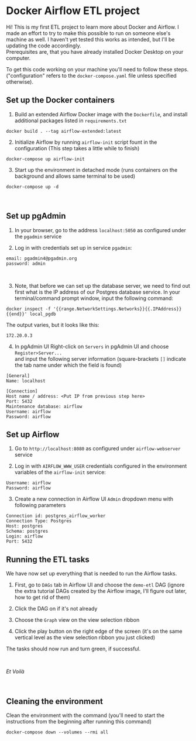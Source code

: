 # Docker Airflow ETL project 

Hi! This is my first ETL project to learn more about Docker and Airflow. I made an effort to try to make this possible to run on someone else's machine as well. I haven't yet tested this works as intended, but I'll be updating the code accordingly. 
<br/>
Prerequisites are, that you have already installed Docker Desktop on your computer.

To get this code working on your machine you'll need to follow these steps. ("configuration" refers to the `docker-compose.yaml` file unless specified otherwise).

## Set up the Docker containers

1. Build an extended Airflow Docker image with the `Dockerfile`, and install additional packages listed in `requirements.txt`
```
docker build . --tag airflow-extended:latest
```

2. Initialize Airflow by running `airflow-init` script fount in the configuration (This step takes a little while to finish)
```
docker-compose up airflow-init
```

3. Start up the environment in detached mode (runs containers on the background and allows same terminal to be used)
```
docker-compose up -d 
```

<br/>

## Set up pgAdmin
1. In your browser, go to the address `localhost:5050` as configured under the `pgadmin` service

2. Log in with credentials set up in service `pgadmin`:
```
email: pgadmin4@pgadmin.org
password: admin
```

<br/>

3. Note, that before we can set up the database server, we need to find out first what is the IP address of our Postgres database service. In your terminal/command prompt window, input the following command:

```
docker inspect -f '{{range.NetworkSettings.Networks}}{{.IPAddress}}{{end}}' local_pgdb
```

The output varies, but it looks like this: 
``` 
172.20.0.3
```

4. In pgAdmin UI Right-click on `Servers` in pgAdmin UI and choose `Register>Server...` <br/>
and input the following server information (square-brackets `[]` indicate the tab name under which the field is found)

```
[General]
Name: localhost

[Connection]
Host name / address: <Put IP from previous step here>
Port: 5432
Maintenance database: airflow
Username: airflow
Password: airflow
``` 

## Set up Airflow 

1. Go to `http://localhost:8080` as configured under `airflow-webserver` service

2. Log in with `AIRFLOW_WWW_USER` credentials configured in the environment variables of the `airflow-init` service:

```
Username: airflow
Password: airflow
```

3. Create a new connection in Airflow UI `Admin` dropdown menu with following parameters 

```
Connection id: postgres_airflow_worker
Connection Type: Postgres
Host: postgres
Schema: postgres
Login: airflow
Port: 5432
```

## Running the ETL tasks
We have now set up everything that is needed to run the Airflow tasks.

1. First, go to `DAGs` tab in Airflow UI and choose the `demo-etl` DAG (ignore the extra tutorial DAGs created by the Airflow image, I'll figure out later, how to get rid of them)

2. Click the DAG on if it's not already

3. Choose the `Graph` view on the view selection ribbon 

4. Click the play button on the right edge of the screen (it's on the same vertical level as the view selection ribbon you just clicked)

The tasks should now run and turn green, if successful.

<br/>

*Et Voilà*

<br/>

## Cleaning the environment

Clean the environment with the command (you'll need to start the instructions from the beginning after running this command)
```
docker-compose down --volumes --rmi all
``` 